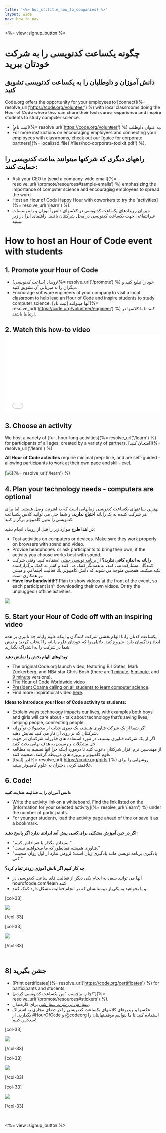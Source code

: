 ```yaml
---
title: '<%= hoc_s(:title_how_to_companies) %>'
layout: wide
nav: how_to_nav
---
```

<%= view :signup_button %>

# چگونه یکساعت کدنویسی را به شرکت خودتان ببرید

## دانش آموزان و داوطلبان را به یکساعت کدنویسی تشویق کنید

Code.org offers the opportunity for your employees to [connect](%= resolve_url('https://code.org/volunteer') %) with local classrooms doing the Hour of Code where they can share their tech career experience and inspire students to study computer science.

- [ثبت نام](%= resolve_url('https://code.org/volunteer') %) به عنوان داوطلب.
- For more instructions on encouraging employees and connecting your employees with classrooms, check out our [guide for corporate partners](%= localized_file('/files/hoc-corporate-toolkit.pdf') %).

## راههای دیگری که شرکتها میتوانند ساعت کدنویسی را حمایت کنند:

- Ask your CEO to [send a company-wide email](%= resolve_url('/promote/resources#sample-emails') %) emphasizing the importance of computer science and encouraging employees to spread the word. 
- Host an Hour of Code Happy Hour with coworkers to try the [activities](%= resolve_url('/learn') %).
- میزبان رویدادهای یکساعت کدنویسی در کلاسهای دانش آموزان و یا موسسات غیرانتفاعی جهت یکساعت کدنویسی در محل شرکتتان باشید. راهنمای آنرا در زیر ببینید.

# How to host an Hour of Code event with students

## 1. Promote your Hour of Code

- رویداد [ساعت کدنویسی](%= resolve_url('/promote') %) خود را تبلیغ کنید و دیگران را به میزبانی آن تشویق کنید.
- Encourage software engineers at your company to visit a local classroom to help lead an Hour of Code and inspire students to study computer science. آنها میتوانند [ثبت نام](%= resolve_url('https://code.org/volunteer/engineer') %) کنند تا با کلاسها در ارتباط باشند.

## 2. Watch this how-to video <iframe width="500" height="255" src="//www.youtube.com/embed/SrnvvWDm73k" frameborder="0" allowfullscreen mark="crwd-mark"></iframe> 

## 3. Choose an activity

We host a variety of [fun, hour-long activities](%= resolve_url('/learn') %) for participants of all ages, created by a variety of partners. [امتحان کنید](%= resolve_url('/learn') %)

**All Hour of Code activities** require minimal prep-time, and are self-guided - allowing participants to work at their own pace and skill-level.

[![](/images/fit-700/tutorials.png)](%= resolve_url('/learn') %)

## 4. Plan your technology needs - computers are optional

بهترین ساعتهای یکساعت کدنویسی زمانهایی است که به اینترنت وصل هستند. اما برای هر شرکت کننده به یک رایانه **احتیاج ندارید**، و شما حتی می توانید کلاس یکساعت کدنویسی را بدون کامپیوتر برگزار کنید.

**در ابتدا طرح** موارد زیر را قبل از رویداد انجام دهید:

- Test activities on computers or devices. Make sure they work properly on browsers with sound and video.
- Provide headphones, or ask participants to bring their own, if the activity you choose works best with sound.
- **رایانه به اندازه کافی ندارید؟** از [برنامه نویسی جفتی](https://www.youtube.com/watch?v=vgkahOzFH2Q) استفاده کنید. وقتی شرکت کنندگان مشارکت می کنند، به همدیگر کمک می کنند و کمتر به کمک برگزارکننده تکیه میکنند. همچنين متوجه مي شوند كه دانش كامپيوتر يك فعاليت اجتماعي و مبتني بر همكاري است.
- **Have low bandwidth?** Plan to show videos at the front of the event, so each participant isn't downloading their own videos. Or try the unplugged / offline activities.

<img src="/images/fit-350/group_ipad.jpg" />

## 5. Start your Hour of Code off with an inspiring video

یکساعت کدتان را،با الهام بخشی شرکت کنندگان و اینکه علوم رایانه چه تاثیری بر همه ابعاد زندگیمان دارد، شروع کنید. دلایلی را که خودتان علوم رایانه را انتخاب کردید و نقش شما در شرکت را به اشتراک بگذارید.

**ویدئوهای الهام بخش را نمایش دهید:**

- The original Code.org launch video, featuring Bill Gates, Mark Zuckerberg, and NBA star Chris Bosh (there are [1 minute](https://www.youtube.com/watch?v=qYZF6oIZtfc), [5 minute](https://www.youtube.com/watch?v=nKIu9yen5nc), and [9 minute](https://www.youtube.com/watch?v=dU1xS07N-FA) versions).
- The [Hour of Code Worldwide video](https://www.youtube.com/watch?v=KsOIlDT145A)
- [President Obama calling on all students to learn computer science](https://www.youtube.com/watch?v=6XvmhE1J9PY).
- Find more inspirational video [here](https://www.youtube.com/playlist?list=PLzdnOPI1iJNfpD8i4Sx7U0y2MccnrNZuP).

**Ideas to introduce your Hour of Code activity to students:**

- Explain ways technology impacts our lives, with examples both boys and girls will care about - talk about technology that’s saving lives, helping people, connecting people. 
- اگر شما از یک شرکت فناوری هستید، یک دموی جذاب از محصولات نوآورانه شرکتتان که بر روی آن کار می کنید نمایش دهید.
- اگر ار یک شرکت فناوری نیستید، در مورد استفاده های فناورانه شرکتتان در جهت حل مشکلات و رسیدن به هدف نهایی بحث کنید.
- از مهندسین نرم افزار شرکتتان دعوت کنید تا درمورد اینکه چرا آنها تصمیم به مطالعه علوم کامپیوتر و پروژه های مربوطه گرفتند، صحبت کنند.
- در [اینجا](%= resolve_url('https://code.org/girls') %) روشهایی را برای علاقمند کردن دختران به علوم کامپیوتر ببینید.

## 6. Code!

**دانش آموزان را به فعالیت هدایت کنید**

- Write the activity link on a whiteboard. Find the link listed on the [information for your selected activity](%= resolve_url('/learn') %) under the number of participants.
- For younger students, load the activity page ahead of time or save it as a bookmark.

**اگر در حین آموزش مشکلی برای کسی پیش آمد ایرادی ندارد اگر پاسخ دهید:**

- "نمیدانم. بگذار با هم حلش کنیم."
- "فناوری همیشه همانطور که ما میخواهیم نیست."
- "یادگیری برنامه نویسی مانند یادگیری زبان است؛ لزومی ندارد از اول روان صحبت کنی."

**چه كار كنيم اگر دانش آموزی زودتر تمام كرد؟**

- آنها می توانید سعی به انجام یکی دیگر از فعالیت های ساعت کدنویسی در hourofcode.com/learn کنند
- و یا بخواهید به یکی از دوستانشان که در انجام فعالیت مشکل دارد کمک کنند.

[col-33]

![](/images/fit-250/highschoolgirls.jpeg)

[/col-33]

[col-33]

![](/images/fit-300/group_ar.jpg)

[/col-33]

<p style="clear:both">&nbsp;</p>

## 8) جشن بگیرید

- [Print certificates](%= resolve_url('https://code.org/certificates') %) for participants and students.
- [چاپ برچسب "من یکساعت کدنویسی کردم!"](%= resolve_url('/promote/resources#stickers') %).
- [سفارش تی شرت سفارشی](http://blog.code.org/post/132608499493/hour-of-code-shirts-and-more) برای کارمندان.
- عکسها و ویدیوهای کلاسهای یکساعت کدنویسی را در فضای مجازی به اشتراک بگذارید. از #HourOfCode و @codeorg استفاده کنید تا ما بتوانیم موفقیتهایتان را منعکس کنیم!

[col-33]

![](/images/fit-250/celebrate2.jpeg)

[/col-33]

[col-33]

![](/images/fit-260/highlight-certificates.jpg)

[/col-33]

[col-33]

![](/images/fit-300/boy-certificate.jpg)

[/col-33]

<p style="clear:both">&nbsp;</p>

<%= view :signup_button %>